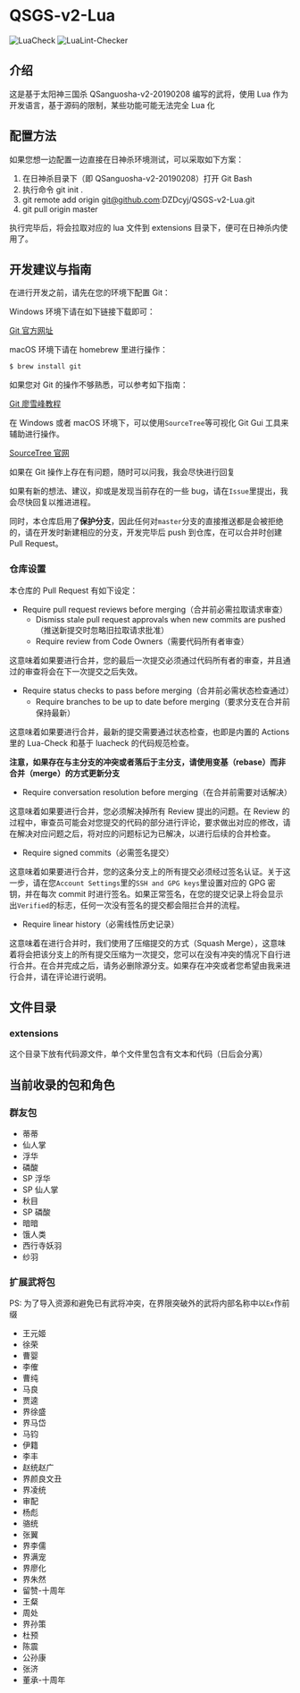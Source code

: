 # QSGS-v2-Lua
![LuaCheck](https://github.com/DZDcyj/QSGS-v2-Lua/actions/workflows/lua_check.yml/badge.svg) ![LuaLint-Checker](https://github.com/DZDcyj/QSGS-v2-Lua/actions/workflows/lualint.yml/badge.svg)

## 介绍
这是基于太阳神三国杀 QSanguosha-v2-20190208 编写的武将，使用 Lua 作为开发语言，基于源码的限制，某些功能可能无法完全 Lua 化

## 配置方法
如果您想一边配置一边直接在日神杀环境测试，可以采取如下方案：
1. 在日神杀目录下（即 QSanguosha-v2-20190208）打开 Git Bash
2. 执行命令 git init .
3. git remote add origin git@github.com:DZDcyj/QSGS-v2-Lua.git
4. git pull origin master

执行完毕后，将会拉取对应的 lua 文件到 extensions 目录下，便可在日神杀内使用了。

## 开发建议与指南
在进行开发之前，请先在您的环境下配置 Git：

Windows 环境下请在如下链接下载即可：

[Git 官方网址](https://git-scm.com/)

macOS 环境下请在 homebrew 里进行操作：
```bash
$ brew install git
```

如果您对 Git 的操作不够熟悉，可以参考如下指南：

[Git 廖雪峰教程](https://www.liaoxuefeng.com/wiki/896043488029600)

在 Windows 或者 macOS 环境下，可以使用`SourceTree`等可视化 Git Gui 工具来辅助进行操作。

[SourceTree 官网](https://www.sourcetreeapp.com/)

如果在 Git 操作上存在有问题，随时可以问我，我会尽快进行回复

如果有新的想法、建议，抑或是发现当前存在的一些 bug，请在`Issue`里提出，我会尽快回复以推进进程。

同时，本仓库启用了**保护分支**，因此任何对`master`分支的直接推送都是会被拒绝的，请在开发时新建相应的分支，开发完毕后 push 到仓库，在可以合并时创建 Pull Request。

### 仓库设置
本仓库的 Pull Request 有如下设定：
- Require pull request reviews before merging（合并前必需拉取请求审查）
    - Dismiss stale pull request approvals when new commits are pushed（推送新提交时忽略旧拉取请求批准）
    - Require review from Code Owners（需要代码所有者审查）

这意味着如果要进行合并，您的最后一次提交必须通过代码所有者的审查，并且通过的审查将会在下一次提交之后失效。

- Require status checks to pass before merging（合并前必需状态检查通过）
    - Require branches to be up to date before merging（要求分支在合并前保持最新）

这意味着如果要进行合并，最新的提交需要通过状态检查，也即是内置的 Actions 里的 Lua-Check 和基于 luacheck 的代码规范检查。

**注意，如果存在与主分支的冲突或者落后于主分支，请使用变基（rebase）而非合并（merge）的方式更新分支**

- Require conversation resolution before merging（在合并前需要对话解决）

这意味着如果要进行合并，您必须解决掉所有 Review 提出的问题。在 Review 的过程中，审查员可能会对您提交的代码的部分进行评论，要求做出对应的修改，请在解决对应问题之后，将对应的问题标记为已解决，以进行后续的合并检查。

- Require signed commits（必需签名提交）

这意味着如果要进行合并，您的这条分支上的所有提交必须经过签名认证。关于这一步，请在您`Account Settings`里的`SSH and GPG keys`里设置对应的 GPG 密钥，并在每次 commit 时进行签名。如果正常签名，在您的提交记录上将会显示出`Verified`的标志，任何一次没有签名的提交都会阻拦合并的流程。

- Require linear history（必需线性历史记录）

这意味着在进行合并时，我们使用了压缩提交的方式（Squash Merge），这意味着将会把该分支上的所有提交压缩为一次提交，您可以在没有冲突的情况下自行进行合并。在合并完成之后，请务必删除源分支。如果存在冲突或者您希望由我来进行合并，请在评论进行说明。

## 文件目录
### extensions
这个目录下放有代码源文件，单个文件里包含有文本和代码（日后会分离）

## 当前收录的包和角色
### 群友包
- 蒂蒂
- 仙人掌
- 浮华
- 磷酸
- SP 浮华
- SP 仙人掌
- 秋目
- SP 磷酸
- 暗暗
- 饿人类
- 西行寺妖羽
- 纱羽

### 扩展武将包
PS: 为了导入资源和避免已有武将冲突，在界限突破外的武将内部名称中以`Ex`作前缀

- 王元姬
- 徐荣
- 曹婴
- 李傕
- 曹纯
- 马良
- 贾逵
- 界徐盛
- 界马岱
- 马钧
- 伊籍
- 李丰
- 赵统赵广
- 界颜良文丑
- 界凌统
- 审配
- 杨彪
- 骆统
- 张翼
- 界李儒
- 界满宠
- 界廖化
- 界朱然
- 留赞-十周年
- 王粲
- 周处
- 界孙策
- 杜预
- 陈震
- 公孙康
- 张济
- 董承-十周年
